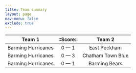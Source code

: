 ```yaml
---
title: Team summary
layout: page
nav-menu: false
exclude: true
---
```




|       Team 1       |  ::Score::  |      Team 2       |
|:------------------:|:-----------:|:-----------------:|
| Barming Hurricanes | 0 &mdash; 1 |   East Peckham    |
| Barming Hurricanes | 0 &mdash; 3 | Chatham Town Blue |
| Barming Hurricanes | 0 &mdash; 1 |   Barming Bears   |

 <br /><br /><br />